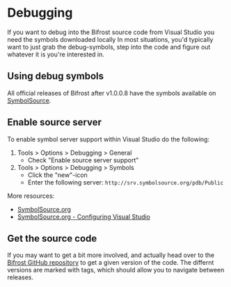 # Debugging

If you want to debug into the Bifrost source code from Visual Studio you need the symbols downloaded locally
In most situations, you'd typically want to just grab the debug-symbols, step into the code and figure out whatever it is you're interested in.

## Using debug symbols

All official releases of Bifrost after v1.0.0.8 have the symbols available on [SymbolSource](http://www.symbolsource.org).

## Enable source server

To enable symbol server support within Visual Studio do the following:

1. Tools > Options > Debugging > General
   - Check "Enable source server support"
1. Tools > Options > Debugging > Symbols
   - Click the "new"-icon
   - Enter the following server: ``http://srv.symbolsource.org/pdb/Public``

More resources:

- [SymbolSource.org](http://www.symbolsource.org)
- [SymbolSource.org - Configuring Visual Studio](http://www.symbolsource.org/)


## Get the source code

If you may want to get a bit more involved, and actually head over to the [Bifrost GitHub repository](http://github.com/dolittle/Bifrost)
to get a given version of the code. The differnt versions are marked with tags, which should allow you to navigate between releases.